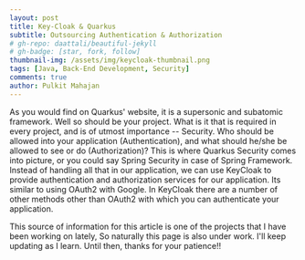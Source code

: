 ```yaml
---
layout: post
title: Key-Cloak & Quarkus
subtitle: Outsourcing Authentication & Authorization
# gh-repo: daattali/beautiful-jekyll
# gh-badge: [star, fork, follow]
thumbnail-img: /assets/img/keycloak-thumbnail.png
tags: [Java, Back-End Development, Security]
comments: true
author: Pulkit Mahajan
---
```


As you would find on Quarkus' website, it is a supersonic and subatomic framework. Well so should be your project. What is it that is required in every project, and is of utmost importance -- Security. Who should be allowed into your application (Authentication), and what should he/she be allowed to see or do (Authorization)? This is where Quarkus Security comes into picture, or you could say Spring Security in case of Spring Framework. Instead of handling all that in our application, we can use KeyCloak to provide authentication and authorization services for our application. Its similar to using OAuth2 with Google. In KeyCloak there are a number of other methods other than OAuth2 with which you can authenticate your application.  
 
 This source of information for this article is one of the projects that I have been working on lately, So naturally this page is also under work. I'll keep updating as I learn. Until then, thanks for your patience!!

